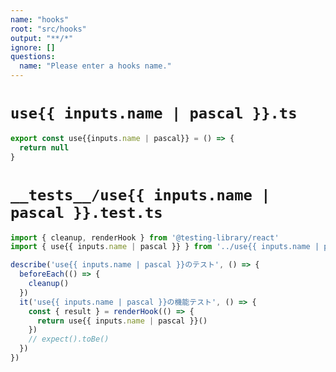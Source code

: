 ```yaml
---
name: "hooks"
root: "src/hooks"
output: "**/*"
ignore: []
questions:
  name: "Please enter a hooks name."
---
```



# `use{{ inputs.name | pascal }}.ts`

```typescript
export const use{{inputs.name | pascal}} = () => {
  return null
}

```


# `__tests__/use{{ inputs.name | pascal }}.test.ts`

```typescript
import { cleanup, renderHook } from '@testing-library/react'
import { use{{ inputs.name | pascal }} } from '../use{{ inputs.name | pascal }}'

describe('use{{ inputs.name | pascal }}のテスト', () => {
  beforeEach(() => {
    cleanup()
  })
  it('use{{ inputs.name | pascal }}の機能テスト', () => {
    const { result } = renderHook(() => {
      return use{{ inputs.name | pascal }}()
    })
    // expect().toBe()
  })
})

```
